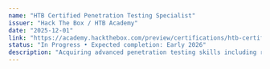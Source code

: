 ```yaml
---
name: "HTB Certified Penetration Testing Specialist"
issuer: "Hack The Box / HTB Academy"
date: "2025-12-01"
link: "https://academy.hackthebox.com/preview/certifications/htb-certified-penetration-testing-specialist"
status: "In Progress • Expected completion: Early 2026"
description: "Acquiring advanced penetration testing skills including reconnaissance, vulnerability exploitation, privilege escalation, lateral movement, persistence techniques, and comprehensive security assessment methodologies."
---
```

